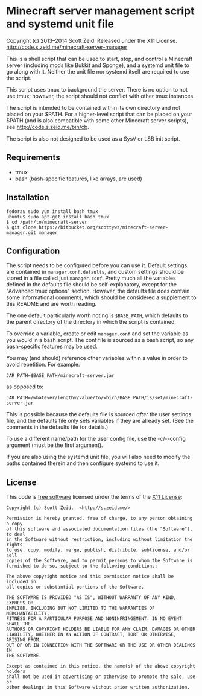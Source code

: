 Minecraft server management script and systemd unit file
========================================================

Copyright (c) 2013–2014 Scott Zeid.  Released under the X11 License.  
<http://code.s.zeid.me/minecraft-server-manager>

This is a shell script that can be used to start, stop, and control a
Minecraft server (including mods like Bukkit and Sponge), and a systemd
unit file to go along with it.  Neither the unit file nor systemd itself
are required to use the script.

This script uses tmux to background the server.  There is no option to not
use tmux; however, the script should not conflict with other tmux instances.

The script is intended to be contained within its own directory and not
placed on your $PATH.  For a higher-level script that can be placed on
your $PATH (and is also compatible with some other Minecraft server
scripts), see <http://code.s.zeid.me/bin/cb>.

The script is also not designed to be used as a SysV or LSB init script.

Requirements
------------

* tmux
* bash (bash-specific features, like arrays, are used)

Installation
------------

    fedora$ sudo yum install bash tmux
    ubuntu$ sudo apt-get install bash tmux
    $ cd /path/to/minecraft-server
    $ git clone https://bitbucket.org/scottywz/minecraft-server-manager.git manager

Configuration
-------------

The script needs to be configured before you can use it.  Default settings
are contained in `manager.conf.defaults`, and custom settings should
be stored in a file called just `manager.conf`.  Pretty much all the
variables defined in the defaults file should be self-explanatory, except
for the "Advanced tmux options" section.  However, the defaults file does
contain some informational comments, which should be considered a
supplement to this README and are worth reading.

The one default particularly worth noting is `$BASE_PATH`, which defaults
to the parent directory of the directory in which the script is contained.

To override a variable, create or edit `manager.conf` and set the
variable as you would in a bash script.  The conf file is sourced as a
bash script, so any bash-specific features may be used.

You may (and should) reference other variables within a value in order to
avoid repetition.  For example:

    JAR_PATH=$BASE_PATH/minecraft-server.jar

as opposed to:

    JAR_PATH=/whatever/lengthy/value/to/which/BASE_PATH/is/set/minecraft-server.jar

This is possible because the defaults file is sourced *after* the user
settings file, and the defaults file only sets variables if they are
already set.  (See the comments in the defaults file for details.)

To use a different name/path for the user config file, use the -c/--config
argument (must be the first argument).

If you are also using the systemd unit file, you will also need to modify the
paths contained therein and then configure systemd to use it.

License
-------

This code is [free software](https://gnu.org/philosophy/free-sw.html) licensed
under the terms of the [X11 License](https://tldrlegal.com/license/x11-license):

```
Copyright (c) Scott Zeid.  <http://s.zeid.me/>

Permission is hereby granted, free of charge, to any person obtaining a copy
of this software and associated documentation files (the "Software"), to deal
in the Software without restriction, including without limitation the rights
to use, copy, modify, merge, publish, distribute, sublicense, and/or sell
copies of the Software, and to permit persons to whom the Software is
furnished to do so, subject to the following conditions:

The above copyright notice and this permission notice shall be included in
all copies or substantial portions of the Software.

THE SOFTWARE IS PROVIDED "AS IS", WITHOUT WARRANTY OF ANY KIND, EXPRESS OR
IMPLIED, INCLUDING BUT NOT LIMITED TO THE WARRANTIES OF MERCHANTABILITY,
FITNESS FOR A PARTICULAR PURPOSE AND NONINFRINGEMENT. IN NO EVENT SHALL THE
AUTHORS OR COPYRIGHT HOLDERS BE LIABLE FOR ANY CLAIM, DAMAGES OR OTHER
LIABILITY, WHETHER IN AN ACTION OF CONTRACT, TORT OR OTHERWISE, ARISING FROM,
OUT OF OR IN CONNECTION WITH THE SOFTWARE OR THE USE OR OTHER DEALINGS IN
THE SOFTWARE.

Except as contained in this notice, the name(s) of the above copyright holders
shall not be used in advertising or otherwise to promote the sale, use or
other dealings in this Software without prior written authorization.
```
